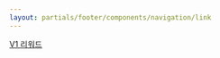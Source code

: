 ```yaml
---
layout: partials/footer/components/navigation/link
---
```


[V1 리워드](https://orbs-network.github.io/v1-snapshot/)
